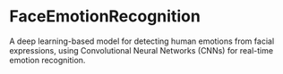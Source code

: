 # FaceEmotionRecognition
A deep learning-based model for detecting human emotions from facial expressions, using Convolutional Neural Networks (CNNs) for real-time emotion recognition.
